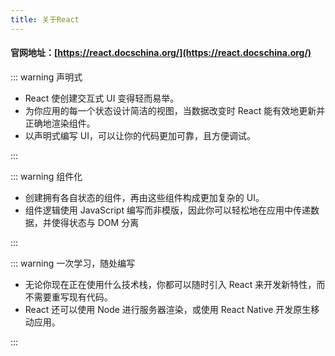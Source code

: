 ```yaml
---
title: 关于React
---
```


#### 官网地址：[https://react.docschina.org/](https://react.docschina.org/)

::: warning 声明式

- React 使创建交互式 UI 变得轻而易举。
- 为你应用的每一个状态设计简洁的视图，当数据改变时 React 能有效地更新并正确地渲染组件。
- 以声明式编写 UI，可以让你的代码更加可靠，且方便调试。

:::

::: warning 组件化

- 创建拥有各自状态的组件，再由这些组件构成更加复杂的 UI。
- 组件逻辑使用 JavaScript 编写而非模版，因此你可以轻松地在应用中传递数据，并使得状态与 DOM 分离

:::

::: warning 一次学习，随处编写

- 无论你现在正在使用什么技术栈，你都可以随时引入 React 来开发新特性，而不需要重写现有代码。
- React 还可以使用 Node 进行服务器渲染，或使用 React Native 开发原生移动应用。

:::
